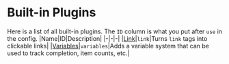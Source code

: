 # Built-in Plugins
Here is a list of all built-in plugins. The `ID` column is what you put after `use` in the config.
|Name|ID|Description|
|-|-|-|
|[Link](./link.md)|`link`|Turns `link` tags into clickable links|
|[Variables](./variables.md)|`variables`|Adds a variable system that can be used to track completion, item counts, etc.|
<!--
|[Assertion](./assertion.md)|`assertion`|Adds an assertion system that can give warning when a value does not meet some condition|
-->

